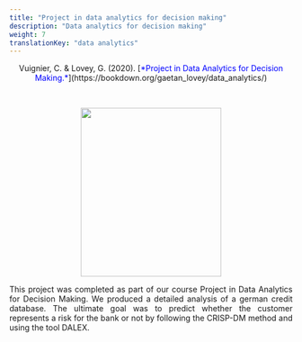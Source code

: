 ```yaml
---
title: "Project in data analytics for decision making"
description: "Data analytics for decision making"
weight: 7
translationKey: "data analytics"
---
```



<center> Vuignier, C. & Lovey, G. (2020). [<span style="color:blue">*Project in Data Analytics for Decision Making.*</span>](https://bookdown.org/gaetan_lovey/data_analytics/)</p></center> 
<p>&nbsp; </p>


<p align="center">
  <img src="/DALEX.png" width="250" height="300"/>
</p>


<p style="text-align:justify;">This project was completed as part of our course Project in Data Analytics for Decision Making. We produced a detailed analysis of a german credit database. The ultimate goal was to predict whether the customer represents a risk for the bank or not by following the CRISP-DM method and using the tool DALEX. </p>  
